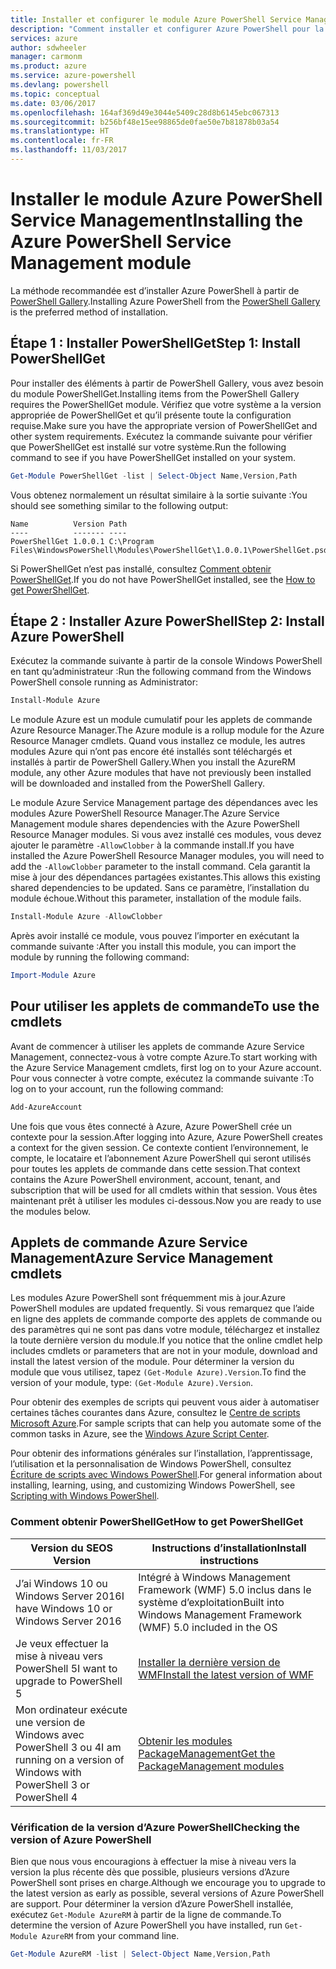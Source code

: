 ```yaml
---
title: Installer et configurer le module Azure PowerShell Service Management | Microsoft Docs
description: "Comment installer et configurer Azure PowerShell pour la première utilisation."
services: azure
author: sdwheeler
manager: carmonm
ms.product: azure
ms.service: azure-powershell
ms.devlang: powershell
ms.topic: conceptual
ms.date: 03/06/2017
ms.openlocfilehash: 164af369d49e3044e5409c28d8b6145ebc067313
ms.sourcegitcommit: b256bf48e15ee98865de0fae50e7b81878b03a54
ms.translationtype: HT
ms.contentlocale: fr-FR
ms.lasthandoff: 11/03/2017
---
```

# <a name="installing-the-azure-powershell-service-management-module"></a><span data-ttu-id="4f7a3-103">Installer le module Azure PowerShell Service Management</span><span class="sxs-lookup"><span data-stu-id="4f7a3-103">Installing the Azure PowerShell Service Management module</span></span>

<span data-ttu-id="4f7a3-104">La méthode recommandée est d’installer Azure PowerShell à partir de [PowerShell Gallery](https://www.powershellgallery.com/).</span><span class="sxs-lookup"><span data-stu-id="4f7a3-104">Installing Azure PowerShell from the [PowerShell Gallery](https://www.powershellgallery.com/) is the preferred method of installation.</span></span>

## <a name="step-1-install-powershellget"></a><span data-ttu-id="4f7a3-105">Étape 1 : Installer PowerShellGet</span><span class="sxs-lookup"><span data-stu-id="4f7a3-105">Step 1: Install PowerShellGet</span></span>

<span data-ttu-id="4f7a3-106">Pour installer des éléments à partir de PowerShell Gallery, vous avez besoin du module PowerShellGet.</span><span class="sxs-lookup"><span data-stu-id="4f7a3-106">Installing items from the PowerShell Gallery requires the PowerShellGet module.</span></span> <span data-ttu-id="4f7a3-107">Vérifiez que votre système a la version appropriée de PowerShellGet et qu’il présente toute la configuration requise.</span><span class="sxs-lookup"><span data-stu-id="4f7a3-107">Make sure you have the appropriate version of PowerShellGet and other system requirements.</span></span> <span data-ttu-id="4f7a3-108">Exécutez la commande suivante pour vérifier que PowerShellGet est installé sur votre système.</span><span class="sxs-lookup"><span data-stu-id="4f7a3-108">Run the following command to see if you have PowerShellGet installed on your system.</span></span>

```powershell
Get-Module PowerShellGet -list | Select-Object Name,Version,Path
```

<span data-ttu-id="4f7a3-109">Vous obtenez normalement un résultat similaire à la sortie suivante :</span><span class="sxs-lookup"><span data-stu-id="4f7a3-109">You should see something similar to the following output:</span></span>

```
Name          Version Path
----          ------- ----
PowerShellGet 1.0.0.1 C:\Program Files\WindowsPowerShell\Modules\PowerShellGet\1.0.0.1\PowerShellGet.psd1
```

<span data-ttu-id="4f7a3-110">Si PowerShellGet n’est pas installé, consultez [Comment obtenir PowerShellGet](#how-to-get-powershellget).</span><span class="sxs-lookup"><span data-stu-id="4f7a3-110">If you do not have PowerShellGet installed, see the [How to get PowerShellGet](#how-to-get-powershellget).</span></span>

## <a name="step-2-install-azure-powershell"></a><span data-ttu-id="4f7a3-111">Étape 2 : Installer Azure PowerShell</span><span class="sxs-lookup"><span data-stu-id="4f7a3-111">Step 2: Install Azure PowerShell</span></span>

<span data-ttu-id="4f7a3-112">Exécutez la commande suivante à partir de la console Windows PowerShell en tant qu’administrateur :</span><span class="sxs-lookup"><span data-stu-id="4f7a3-112">Run the following command from the Windows PowerShell console running as Administrator:</span></span>

```powershell
Install-Module Azure
```

<span data-ttu-id="4f7a3-113">Le module Azure est un module cumulatif pour les applets de commande Azure Resource Manager.</span><span class="sxs-lookup"><span data-stu-id="4f7a3-113">The Azure module is a rollup module for the Azure Resource Manager cmdlets.</span></span> <span data-ttu-id="4f7a3-114">Quand vous installez ce module, les autres modules Azure qui n’ont pas encore été installés sont téléchargés et installés à partir de PowerShell Gallery.</span><span class="sxs-lookup"><span data-stu-id="4f7a3-114">When you install the AzureRM module, any other Azure modules that have not previously been installed will be downloaded and installed from the PowerShell Gallery.</span></span>

<span data-ttu-id="4f7a3-115">Le module Azure Service Management partage des dépendances avec les modules Azure PowerShell Resource Manager.</span><span class="sxs-lookup"><span data-stu-id="4f7a3-115">The Azure Service Management module shares dependencies with the Azure PowerShell Resource Manager modules.</span></span> <span data-ttu-id="4f7a3-116">Si vous avez installé ces modules, vous devez ajouter le paramètre `-AllowClobber` à la commande install.</span><span class="sxs-lookup"><span data-stu-id="4f7a3-116">If you have installed the Azure PowerShell Resource Manager modules, you will need to add the `-AllowClobber` parameter to the install command.</span></span> <span data-ttu-id="4f7a3-117">Cela garantit la mise à jour des dépendances partagées existantes.</span><span class="sxs-lookup"><span data-stu-id="4f7a3-117">This allows this existing shared dependencies to be updated.</span></span> <span data-ttu-id="4f7a3-118">Sans ce paramètre, l’installation du module échoue.</span><span class="sxs-lookup"><span data-stu-id="4f7a3-118">Without this parameter, installation of the module fails.</span></span>

```powershell
Install-Module Azure -AllowClobber
```

<span data-ttu-id="4f7a3-119">Après avoir installé ce module, vous pouvez l’importer en exécutant la commande suivante :</span><span class="sxs-lookup"><span data-stu-id="4f7a3-119">After you install this module, you can import the module by running the following command:</span></span>

```powershell
Import-Module Azure
```

## <a name="to-use-the-cmdlets"></a><span data-ttu-id="4f7a3-120">Pour utiliser les applets de commande</span><span class="sxs-lookup"><span data-stu-id="4f7a3-120">To use the cmdlets</span></span>

<span data-ttu-id="4f7a3-121">Avant de commencer à utiliser les applets de commande Azure Service Management, connectez-vous à votre compte Azure.</span><span class="sxs-lookup"><span data-stu-id="4f7a3-121">To start working with the Azure Service Management cmdlets, first log on to your Azure account.</span></span> <span data-ttu-id="4f7a3-122">Pour vous connecter à votre compte, exécutez la commande suivante :</span><span class="sxs-lookup"><span data-stu-id="4f7a3-122">To log on to your account, run the following command:</span></span>

```powershell
Add-AzureAccount
```

<span data-ttu-id="4f7a3-123">Une fois que vous êtes connecté à Azure, Azure PowerShell crée un contexte pour la session.</span><span class="sxs-lookup"><span data-stu-id="4f7a3-123">After logging into Azure, Azure PowerShell creates a context for the given session.</span></span> <span data-ttu-id="4f7a3-124">Ce contexte contient l’environnement, le compte, le locataire et l’abonnement Azure PowerShell qui seront utilisés pour toutes les applets de commande dans cette session.</span><span class="sxs-lookup"><span data-stu-id="4f7a3-124">That context contains the Azure PowerShell environment, account, tenant, and subscription that will be used for all cmdlets within that session.</span></span> <span data-ttu-id="4f7a3-125">Vous êtes maintenant prêt à utiliser les modules ci-dessous.</span><span class="sxs-lookup"><span data-stu-id="4f7a3-125">Now you are ready to use the modules below.</span></span>

## <a name="azure-service-management-cmdlets"></a><span data-ttu-id="4f7a3-126">Applets de commande Azure Service Management</span><span class="sxs-lookup"><span data-stu-id="4f7a3-126">Azure Service Management cmdlets</span></span>

<span data-ttu-id="4f7a3-127">Les modules Azure PowerShell sont fréquemment mis à jour.</span><span class="sxs-lookup"><span data-stu-id="4f7a3-127">Azure PowerShell modules are updated frequently.</span></span> <span data-ttu-id="4f7a3-128">Si vous remarquez que l’aide en ligne des applets de commande comporte des applets de commande ou des paramètres qui ne sont pas dans votre module, téléchargez et installez la toute dernière version du module.</span><span class="sxs-lookup"><span data-stu-id="4f7a3-128">If you notice that the online cmdlet help includes cmdlets or parameters that are not in your module, download and install the latest version of the module.</span></span> <span data-ttu-id="4f7a3-129">Pour déterminer la version du module que vous utilisez, tapez `(Get-Module Azure).Version`.</span><span class="sxs-lookup"><span data-stu-id="4f7a3-129">To find the version of your module, type: `(Get-Module Azure).Version`.</span></span>

<span data-ttu-id="4f7a3-130">Pour obtenir des exemples de scripts qui peuvent vous aider à automatiser certaines tâches courantes dans Azure, consultez le [Centre de scripts Microsoft Azure](http://www.windowsazure.com/documentation/scripts/).</span><span class="sxs-lookup"><span data-stu-id="4f7a3-130">For sample scripts that can help you automate some of the common tasks in Azure, see the [Windows Azure Script Center](http://www.windowsazure.com/documentation/scripts/).</span></span>

<span data-ttu-id="4f7a3-131">Pour obtenir des informations générales sur l’installation, l’apprentissage, l’utilisation et la personnalisation de Windows PowerShell, consultez [Écriture de scripts avec Windows PowerShell](http://go.microsoft.com/fwlink/p/?linkid=320210).</span><span class="sxs-lookup"><span data-stu-id="4f7a3-131">For general information about installing, learning, using, and customizing Windows PowerShell, see [Scripting with Windows PowerShell](http://go.microsoft.com/fwlink/p/?linkid=320210).</span></span>

### <a name="how-to-get-powershellget"></a><span data-ttu-id="4f7a3-132">Comment obtenir PowerShellGet</span><span class="sxs-lookup"><span data-stu-id="4f7a3-132">How to get PowerShellGet</span></span>

|<span data-ttu-id="4f7a3-133">Version du SE</span><span class="sxs-lookup"><span data-stu-id="4f7a3-133">OS Version</span></span>|<span data-ttu-id="4f7a3-134">Instructions d’installation</span><span class="sxs-lookup"><span data-stu-id="4f7a3-134">Install instructions</span></span>|
|---|---|
|<span data-ttu-id="4f7a3-135">J’ai Windows 10 ou Windows Server 2016</span><span class="sxs-lookup"><span data-stu-id="4f7a3-135">I have Windows 10 or Windows Server 2016</span></span>|<span data-ttu-id="4f7a3-136">Intégré à Windows Management Framework (WMF) 5.0 inclus dans le système d’exploitation</span><span class="sxs-lookup"><span data-stu-id="4f7a3-136">Built into Windows Management Framework (WMF) 5.0 included in the OS</span></span>|
|<span data-ttu-id="4f7a3-137">Je veux effectuer la mise à niveau vers PowerShell 5</span><span class="sxs-lookup"><span data-stu-id="4f7a3-137">I want to upgrade to PowerShell 5</span></span>|[<span data-ttu-id="4f7a3-138">Installer la dernière version de WMF</span><span class="sxs-lookup"><span data-stu-id="4f7a3-138">Install the latest version of WMF</span></span>](https://www.microsoft.com/en-us/download/details.aspx?id=54616)|
|<span data-ttu-id="4f7a3-139">Mon ordinateur exécute une version de Windows avec PowerShell 3 ou 4</span><span class="sxs-lookup"><span data-stu-id="4f7a3-139">I am running on a version of Windows with PowerShell 3 or PowerShell 4</span></span>|[<span data-ttu-id="4f7a3-140">Obtenir les modules PackageManagement</span><span class="sxs-lookup"><span data-stu-id="4f7a3-140">Get the PackageManagement modules</span></span>](http://go.microsoft.com/fwlink/?LinkID=746217)|

<a id="helpmechoose"></a>
### <a name="checking-the-version-of-azure-powershell"></a><span data-ttu-id="4f7a3-141">Vérification de la version d’Azure PowerShell</span><span class="sxs-lookup"><span data-stu-id="4f7a3-141">Checking the version of Azure PowerShell</span></span>

<span data-ttu-id="4f7a3-142">Bien que nous vous encouragions à effectuer la mise à niveau vers la version la plus récente dès que possible, plusieurs versions d’Azure PowerShell sont prises en charge.</span><span class="sxs-lookup"><span data-stu-id="4f7a3-142">Although we encourage you to upgrade to the latest version as early as possible, several versions of Azure PowerShell are support.</span></span> <span data-ttu-id="4f7a3-143">Pour déterminer la version d’Azure PowerShell installée, exécutez `Get-Module AzureRM` à partir de la ligne de commande.</span><span class="sxs-lookup"><span data-stu-id="4f7a3-143">To determine the version of Azure PowerShell you have installed, run `Get-Module AzureRM` from your command line.</span></span>

```powershell
Get-Module AzureRM -list | Select-Object Name,Version,Path
```
